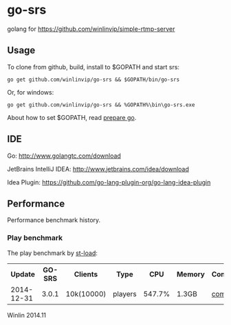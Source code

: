 go-srs
======

golang for https://github.com/winlinvip/simple-rtmp-server

## Usage

To clone from github, build, install to $GOPATH and start srs:

```
go get github.com/winlinvip/go-srs && $GOPATH/bin/go-srs
```

Or, for windows:

```
go get github.com/winlinvip/go-srs && %GOPATH%\bin\go-srs.exe
```


About how to set $GOPATH, read [prepare go](http://blog.csdn.net/win_lin/article/details/40618671).

## IDE

Go: http://www.golangtc.com/download

JetBrains IntelliJ IDEA: http://www.jetbrains.com/idea/download

Idea Plugin: https://github.com/go-lang-plugin-org/go-lang-idea-plugin

## Performance

Performance benchmark history.

### Play benchmark

The play benchmark by [st-load](https://github.com/winlinvip/st-load):

<table>
    <tr>
        <th>Update</th>
        <th>GO-SRS</th>
        <th>Clients</th>
        <th>Type</th>
        <th>CPU</th>
        <th>Memory</th>
        <th>Commit</th>
    </tr>
    <tr>
        <td>2014-12-31</td>
        <td>3.0.1</td>
        <td>10k(10000)</td>
        <td>players</td>
        <td>547.7%</td>
        <td>1.3GB</td>
        <td><a href="https://github.com/winlinvip/simple-rtmp-server/commit/d28da3e0ee90c353afc5641c49f251f8cce02701">commit</a></td>
    </tr>
</table>

Winlin 2014.11
